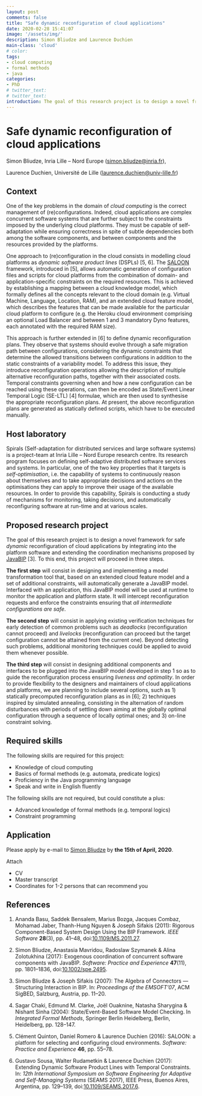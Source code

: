 ```yaml
---
layout: post
comments: false
title: "Safe dynamic reconfiguration of cloud applications"
date: 2020-02-28 15:41:07
image: '/assets/img/'
description: Simon Bliudze and Laurence Duchien 
main-class: 'cloud'
# color:
tags:
- cloud computing
- formal methods
- java
categories:
- PhD
# twitter_text:
# twitter_text:
introduction: The goal of this research project is to design a novel framework for safe _dynamic_ reconfiguration of cloud applications.
---
```


# Safe dynamic reconfiguration of cloud applications

Simon Bliudze, Inria Lille &ndash; Nord Europe ([simon.bliudze@inria.fr](mailto:simon.bliudze@inria.fr)),

Laurence Duchien, Université de Lille ([laurence.duchien@univ-lille.fr](mailto:laurence.duchien@univ-lille.fr))

## Context

One of the key problems in the domain of _cloud computing_ is the
correct management of (re)configurations.  Indeed, cloud applications
are complex concurrent software systems that are further subject to
the constraints imposed by the underlying cloud platforms.  They must
be capable of self-adaptation while ensuring correctness in spite of
subtle dependencies both among the software components, and between
components and the resources provided by the platforms.

One approach to (re)configuration in the cloud consists in modelling
cloud platforms as _dynamic software product lines_ (DSPLs) [5, 6].
The [SALOON](https://team.inria.fr/spirals/saloon/) framework,
introduced in [5], allows automatic generation of configuration files
and scripts for cloud platforms from the combination of domain- and
application-specific constraints on the required resources.  This is
achieved by establishing a mapping between a cloud knowledge model,
which formally defines all the concepts relevant to the cloud domain
(e.g. Virtual Machine, Language, Location, RAM), and an extended cloud
feature model, which describes the features that can be made available
for the particular cloud platform to configure (e.g. the Heroku cloud
environment comprising an optional Load Balancer and between 1 and 3
mandatory Dyno features, each annotated with the required RAM size).

This approach is further extended in [6] to define dynamic
reconfiguration plans.  They observe that systems should evolve
through a safe migration path between configurations, considering the
dynamic constraints that determine the allowed transitions between
configurations in addition to the static constraints of a variability
model.  To address this issue, they introduce reconfiguration
operations allowing the description of multiple alternative
reconfiguration paths, together with their associated costs.  Temporal
constraints governing when and how a new configuration can be reached
using these operations, can then be encoded as State/Event Linear
Temporal Logic (SE-LTL) [4] formulae, which are then used to
synthesise the appropriate reconfiguration plans.  At present, the
above reconfiguration plans are generated as statically defined
scripts, which have to be executed manually.

## Host laboratory

Spirals (Self-adaptation for distributed services and large software
systems) is a project-team at Inria Lille &ndash; Nord Europe research
centre.  Its research program focuses on defining self-adaptive
distributed software services and systems.  In particular, one of the
two key properties that it targets is _self-optimisation_, i.e. the
capability of systems to continuously reason about themselves and to
take appropriate decisions and actions on the optimisations they can
apply to improve their usage of the available resources.  In order to
provide this capability, Spirals is conducting a study of mechanisms
for monitoring, taking decisions, and automatically reconfiguring
software at run-time and at various scales.

## Proposed research project

The goal of this research project is to design a novel framework for
safe _dynamic_ reconfiguration of cloud applications by integrating
into the platform software and extending the coordination mechanisms
proposed by [JavaBIP](https://github.com/sbliudze) [3].  To this end,
this project will proceed in three steps.

**The first step** will consist in designing and implementing a model
transformation tool that, based on an extended cloud feature model and
a set of additional constraints, will automatically generate a JavaBIP
model.  Interfaced with an application, this JavaBIP model will be
used at runtime to monitor the application and platform state.  It
will intercept reconfiguration requests and enforce the constraints
ensuring that _all intermediate configurations are safe_.

**The second step** will consist in applying existing verification
techniques for early detection of common problems such as _deadlocks_
(reconfiguration cannot proceed) and _livelocks_ (reconfiguration can
proceed but the target configuration cannot be attained from the
current one).  Beyond detecting such problems, additional monitoring
techniques could be applied to avoid them whenever possible.

**The third step** will consist in designing additional components
and interfaces to be plugged into the JavaBIP model developed in step
1 so as to guide the reconfiguration process ensuring _liveness and
optimality_.  In order to provide flexibility to the designers and
maintainers of cloud applications and platforms, we are planning to
include several options, such as 1) statically precomputed
reconfiguration plans as in [6]; 2) techniques inspired by simulated
annealing, consisting in the alternation of random disturbances with
periods of settling down aiming at the globally optimal configuration
through a sequence of locally optimal ones; and 3) on-line constraint
solving.

## Required skills

The following skills are required for this project:

* Knowledge of cloud computing
* Basics of formal methods (e.g. automata, predicate logics) 
* Proficiency in the Java programming language
* Speak and write in English fluently

The following skills are not required, but could constitute a plus:

* Advanced knowledge of formal methods (e.g. temporal logics) 
* Constraint programming

## Application

Please apply by e-mail to [Simon
Bliudze](mailto:simon.bliudze@inria.fr) by **the 15th of April,
2020**.  

Attach

* CV
* Master transcript
* Coordinates for 1-2 persons that can recommend you

## References

1. Ananda Basu, Saddek Bensalem, Marius Bozga, Jacques Combaz, Mohamad
   Jaber, Thanh-Hung Nguyen & Joseph Sifakis (2011): Rigorous
   Component-Based System Design Using the BIP Framework. _IEEE
   Software_ **28**(3), pp. 41–48,
   doi:[10.1109/MS.2011.27](https://dx.doi.org/10.1109/MS.2011.27).

1. Simon Bliudze, Anastasia Mavridou, Radoslaw Szymanek & Alina
   Zolotukhina (2017): Exogenous coordination of concurrent software
   components with JavaBIP. _Software: Practice and Experience_ **47**(11),
   pp. 1801–1836, doi:[10.1002/spe.2495](https://dx.doi.org/10.1002/spe.2495).

1. Simon Bliudze & Joseph Sifakis (2007): The Algebra of Connectors —
   Structuring Interaction in BIP. In: _Proceedings of the EMSOFT’07_,
   ACM SigBED, Salzburg, Austria, pp. 11–20.

1. Sagar Chaki, Edmund M. Clarke, Joël Ouaknine, Natasha Sharygina &
   Nishant Sinha (2004): State/Event-Based Software Model Checking. In
   _Integrated Formal Methods_, Springer Berlin Heidelberg, Berlin,
   Heidelberg, pp. 128–147.

1. Clément Quinton, Daniel Romero & Laurence Duchien (2016): SALOON: a
   platform for selecting and configuring cloud environments.
   _Software: Practice and Experience_ **46**, pp. 55–78.
   
1. Gustavo Sousa, Walter Rudametkin & Laurence Duchien (2017):
   Extending Dynamic Software Product Lines with Temporal
   Constraints. In: _12th International Symposium on Software
   Engineering for Adaptive and Self-Managing Systems_ (SEAMS 2017),
   IEEE Press, Buenos Aires, Argentina, pp. 129–139,
   doi:[10.1109/SEAMS.2017.6](https://dx.doi.org/10.1109/SEAMS.2017.6).

